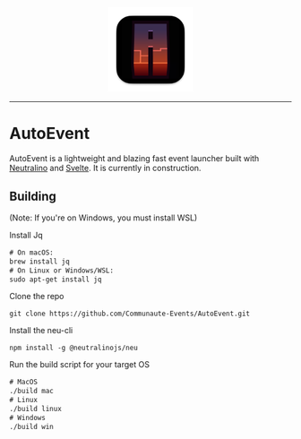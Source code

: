 <div align="center">
    <img src=".github/assets/logo.png" style="width:30%;">
</div>

---

# AutoEvent

AutoEvent is a lightweight and blazing fast event launcher built with [Neutralino](https://neutralino.js.org) and [Svelte](https://svelte.dev). It is currently in construction.

## Building

(Note: If you're on Windows, you must install WSL)

Install Jq
```shell
# On macOS:
brew install jq
# On Linux or Windows/WSL:
sudo apt-get install jq
```

Clone the repo
```shell
git clone https://github.com/Communaute-Events/AutoEvent.git
```

Install the neu-cli
```shell
npm install -g @neutralinojs/neu
```

Run the build script for your target OS
```shell
# MacOS
./build mac
# Linux
./build linux
# Windows
./build win
```